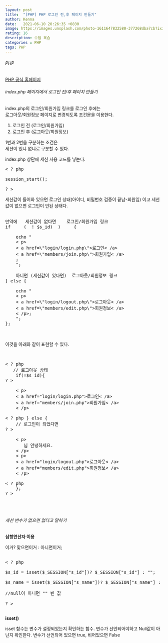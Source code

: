 ```yaml
---
layout: post
title:  "[PHP] PHP 로그인 전,후 페이지 만들기"
author: Kenna
date:   2021-06-10 20:26:35 +0830
image: https://images.unsplash.com/photo-1611647832580-377268dba7cb?ixid=MnwxMjA3fDB8MHxzZWFyY2h8OHx8cGhwfGVufDB8fDB8fA%3D%3D&ixlib=rb-1.2.1&auto=format&fit=crop&w=500&q=60
rating: 16
description: 수업 복습
categories : PHP
tags: PHP
---
```


###### PHP
[PHP 공식 홈페이지]("https://www.php.net/")

###### index.php 페이지에서 로그인 전/후 페이지 만들기


index.php의 로그인/회원가입 링크를 로그인 후에는<br>
로그아웃/회원정보 페이지로 변경되도록 조건문을 이용한다.

1. 로그인 전 (로그인/회원가입)
2. 로그인 후 (로그아웃/회원정보)

1번과 2번을 구분하는 조건은 <br>
세션이 있냐 없냐로 구분할 수 있다.

index.php 상단에 세션 사용 코드를 넣는다.


<pre>
< ? php

session_start();

? >
</pre>

세션값이 들어와 있으면 로그인 상태(아이디, 비밀번호 검증이 끝남-회원임) 이고 세션값이 없으면 로그인이 안된 상태다.

<pre>

만약에   세션값이 없다면    로그인/회원가입 링크
if     (  ! $s_id)  )     {

    echo "
    < p>
    < a href=\"login/login.php\">로그인< /a>
    < a href=\"members/join.php\">회원가입< /a>
    </ p>; 
    ";

    아니면 (세션값이 있다면)  로그아웃/회원정보 링크
} else {

    echo "
    < p>
    < a href=\"login/logout.php\">로그아웃< /a>
    < a href=\"members/edit.php\">회원정보< /a>
    < /p>;
    ";
};

</pre>

<br>
이것을 아래와 같이 표현할 수 있다.
<br>

<pre>


< ? php
   // 로그아웃 상태
    if(!$s_id){
? >

    < p>
    < a href="login/login.php">로그인< /a>
    < a href="members/join.php">회원가입< /a>
    < /p>

< ? php } else {
    // 로그인이 되었다면 
? >

    < p>
       <? php echo $s_name; ?>님 안녕하세요.
    < /p>
    < p>
    < a href="login/logout.php">로그아웃< /a>
    < a href="members/edit.php">회원정보< /a>
    < /p>

< ? php
    };
? >    

</pre>

<br>

###### 세션 변수가 없으면 없다고 말하기

**삼항연산자 이용**
<br>

이거? 맞으면이거 : 아니면이거;

<pre>

< ? php

$s_id = isset($_SESSION["s_id"])? $_SESSION["s_id"] : ""; 

$s_name = isset($_SESSION["s_name"])? $_SESSION["s_name"] : ""; 

//null이 아니면 "" 빈 값

? >

</pre>

**isset()**<br>

isset 함수는 변수가 설정되었는지 확인하는 함수.
변수가 선언되어야하고 Null값이 아닌지 확인한다.
변수가 선언되어 있으면 true, 비어있으면 False

